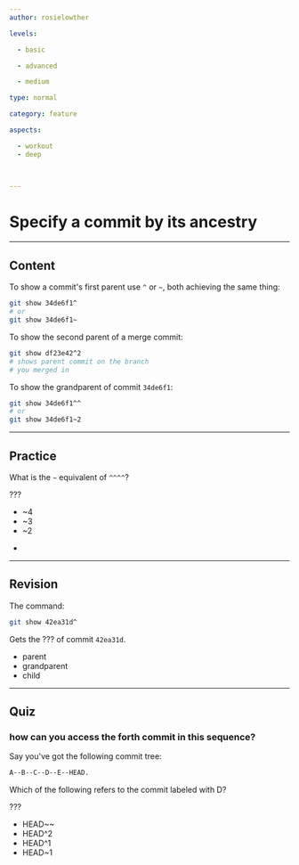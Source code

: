 ```yaml
---
author: rosielowther

levels:

  - basic

  - advanced

  - medium

type: normal

category: feature

aspects:

  - workout
  - deep



---
```


# Specify a commit by its ancestry

---
## Content

To show a commit's first parent use `^` or `~`, both achieving the same thing:
```bash
git show 34de6f1^
# or
git show 34de6f1~
```

To show the second parent of a merge commit:
```bash
git show df23e42^2
# shows parent commit on the branch
# you merged in
```
To show the grandparent of commit `34de6f1`:
```bash
git show 34de6f1^^
# or
git show 34de6f1~2
```

---
## Practice

What is the `~` equivalent of `^^^^`?

???

* ~4
* ~3
* ~2
* ~~~~

---
## Revision

The command:
```bash
git show 42ea31d^
```
Gets the ??? of commit `42ea31d`.

* parent
* grandparent
* child

---
## Quiz 
### how can you access the forth commit in this sequence?

Say you've got the following commit tree:
```bash 
A--B--C--D--E--HEAD.
```
Which of the following refers to the commit labeled with D?

 ???

* HEAD~~
* HEAD^2
* HEAD^1
* HEAD~1
 
 
